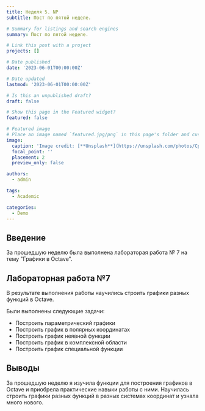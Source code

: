 ```yaml
---
title: Неделя 5. NP
subtitle: Пост по пятой неделе.

# Summary for listings and search engines
summary: Пост по пятой неделе.

# Link this post with a project
projects: []

# Date published
date: '2023-06-01T00:00:00Z'

# Date updated
lastmod: '2023-06-01T00:00:00Z'

# Is this an unpublished draft?
draft: false

# Show this page in the Featured widget?
featured: false

# Featured image
# Place an image named `featured.jpg/png` in this page's folder and customize its options here.
image:
  caption: 'Image credit: [**Unsplash**](https://unsplash.com/photos/CpkOjOcXdUY)'
  focal_point: ''
  placement: 2
  preview_only: false

authors:
  - admin

tags:
  - Academic

categories:
  - Demo
---
```


## Введение
За прошедшую неделю была выполнена лабораторая работа № 7 на тему "Графики в Octave". 

## Лабораторная работа №7

В результате выполнения работы научились строить графики разных функций в Octave.

Были выполнены следующие задачи:

- Построить параметрический графики
- Построить график в полярных координатах
- Построить график неявной функции
- Построить график в комплексной области
- Построить график специальной функции

## Выводы

За прошедшую неделю я изучила функции для построения графиков в Octave и приобрела практические навыки работы с ними. Научилась строить графики разных функций в разных системах координат и узнала много нового.


